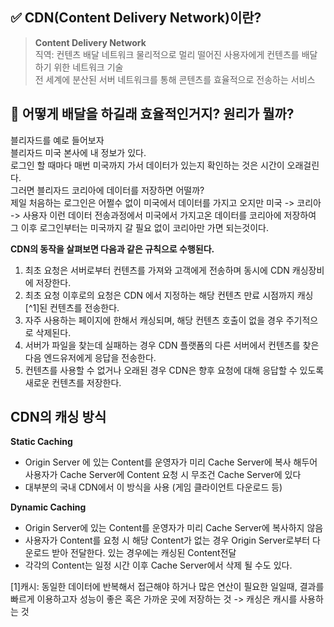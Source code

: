 ## ✅ CDN(Content Delivery Network)이란?

> <b>Content Delivery Network</b>  
> 직역: 컨텐츠 배달 네트워크
> 물리적으로 멀리 떨어진 사용자에게 컨텐츠를 배달하기 위한 네트워크 기술  
> 전 세계에 분산된 서버 네트워크를 통해 콘텐츠를 효율적으로 전송하는 서비스

## 🤔 어떻게 배달을 하길래 효율적인거지? 원리가 뭘까?

블리자드를 예로 들어보자  
블리자드 미국 본사에 내 정보가 있다.  
로그인 할 때마다 매번 미국까지 가서 데이터가 있는지 확인하는 것은 시간이 오래걸린다.  
그러면 블리자드 코리아에 데이터를 저장하면 어떨까?  
제일 처음하는 로그인은 어쩔수 없이 미국에서 데이터를 가지고 오지만 미국 -> 코리아 -> 사용자 이런 데이터 전송과정에서 미국에서 가지고온 데이터를 코리아에 저장하여  
그 이후 로그인부터는 미국까지 갈 필요 없이 코리아만 가면 되는것이다.

<b>CDN의 동작을 살펴보면 다음과 같은 규칙으로 수행된다.</b>

1. 최초 요청은 서버로부터 컨텐츠를 가져와 고객에게 전송하며 동시에 CDN 캐싱장비에 저장한다.
2. 최초 요청 이후로의 요청은 CDN 에서 지정하는 해당 컨텐츠 만료 시점까지 캐싱[^1]된 컨텐츠를 전송한다.
3. 자주 사용하는 페이지에 한해서 캐싱되며, 해당 컨텐츠 호출이 없을 경우 주기적으로 삭제된다.
4. 서버가 파일을 찾는데 실패하는 경우 CDN 플랫폼의 다른 서버에서 컨텐츠를 찾은다음 엔드유저에게 응답을 전송한다.
5. 컨텐츠를 사용할 수 없거나 오래된 경우 CDN은 향후 요청에 대해 응답할 수 있도록 새로운 컨텐츠를 저장한다.

## CDN의 캐싱 방식

<b>Static Caching</b>

- Origin Server 에 있는 Content를 운영자가 미리 Cache Server에 복사 해두어 사용자가 Cache Server에 Content 요청 시 무조건 Cache Server에 있다
- 대부분의 국내 CDN에서 이 방식을 사용 (게임 클라이언트 다운로드 등)

<b>Dynamic Caching</b>

- Origin Server에 있는 Content를 운영자가 미리 Cache Server에 복사하지 않음
- 사용자가 Content를 요청 시 해당 Content가 없는 경우 Origin Server로부터 다운로드 받아 전달한다. 있는 경우에는 캐싱된 Content전달
- 각각의 Content는 일정 시간 이후 Cache Server에서 삭제 될 수도 있다.

[1]캐시: 동일한 데이터에 반복해서 접근해야 하거나 많은 연산이 필요한 일일때, 결과를 빠르게 이용하고자 성능이 좋은 혹은 가까운 곳에 저장하는 것 -> 캐싱은 캐시를 사용하는 것
